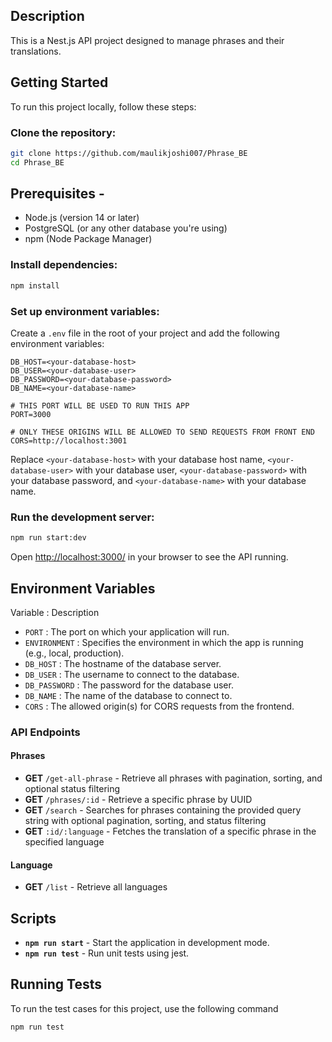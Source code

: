 

## Description

This is a Nest.js API project designed to manage phrases and their translations. 

## Getting Started

To run this project locally, follow these steps:

### Clone the repository:

```bash
git clone https://github.com/maulikjoshi007/Phrase_BE
cd Phrase_BE 
```
## Prerequisites -
- Node.js (version 14 or later)
 - PostgreSQL (or any other database you're using) 
 -  npm (Node Package Manager)
 
### Install dependencies:
``` bash 
npm install
``` 

### Set up environment variables:

Create a `.env` file in the root of your project and add the following environment variables:

```
DB_HOST=<your-database-host>
DB_USER=<your-database-user>
DB_PASSWORD=<your-database-password>
DB_NAME=<your-database-name>

# THIS PORT WILL BE USED TO RUN THIS APP
PORT=3000
  
# ONLY THESE ORIGINS WILL BE ALLOWED TO SEND REQUESTS FROM FRONT END
CORS=http://localhost:3001
```
Replace `<your-database-host>` with your database host name, `<your-database-user>` with your database user, `<your-database-password>` with your database password, and `<your-database-name>` with your database name.


### Run the development server:

``` bash
npm run start:dev
```
 

Open [http://localhost:3000/](http://localhost:3000/) in your browser to see the API running.

## Environment Variables

Variable : Description


-   `PORT` : The port on which your application will run.
-   `ENVIRONMENT` : Specifies the environment in which the app is running (e.g., local, production).
-   `DB_HOST` : The hostname of the database server.
-   `DB_USER` : The username to connect to the database.
-   `DB_PASSWORD` :  The password for the database user.
-   `DB_NAME` :  The name of the database to connect to.
-   `CORS` :  The allowed origin(s) for CORS requests from the frontend.

### API Endpoints

#### Phrases

-   **GET** `/get-all-phrase` - Retrieve all phrases with pagination, sorting, and optional status filtering
-   **GET** `/phrases/:id` - Retrieve a specific phrase by UUID
-   **GET** `/search` - Searches for phrases containing the provided query string with optional pagination, sorting, and status filtering
-   **GET** `:id/:language` - Fetches the translation of a specific phrase in the specified language

#### Language

-   **GET** `/list` - Retrieve all languages

## Scripts

-   **`npm run start`** - Start the application in development mode.
-   **`npm run test`** - Run unit tests using jest.

## Running Tests

To run the test cases for this project, use the following command

`npm run test` 

